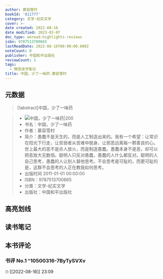 ```yaml
---
author: 慕容雪村
bookId: '811777'
category: 文学-纪实文学
cover: >-
date created: 2022-08-16
date modified: 2023-03-07
doc_type: weread-highlights-reviews
isbn: 9787513700665
lastReadDate: 2022-08-16T00:00:00.000Z
noteCount: 0
publisher: 中国和平出版社
reviewCount: 1
tags:
  - 微信读书笔记
title: 中国，少了一味药-慕容雪村
---
```


## 元数据

>[!abstract]中国，少了一味药

> - ![中国，少了一味药|200](https://wfqqreader-1252317822.image.myqcloud.com/cover/777/811777/t7_811777.jpg)
> - 书名：中国，少了一味药
> - 作者：慕容雪村
> - 简介：愚蠢不是天生的，而是人工制造出来的。我有一个希望：让常识在阳光下行走，让贫弱者从苦难中脱身，让邪恶远离每一颗善良的心。世上最大的恶不是杀人放火，而是制造愚蠢。愚蠢本身不是恶，却可以把恶放大无数倍。聪明人只反对愚蠢，愚蠢的人什么都反对。聪明的人自己思考，愚蠢的人让别人替他思考。不会思考是可耻的，而更可耻的是，这群不会思考的人正在教我如何思考。
> - 出版时间 2011-01-01 00:00:00
> - ISBN：9787513700665
> - 分类：文学-纪实文学
> - 出版社：中国和平出版社

## 高亮划线

## 读书笔记

## 本书评论

### 书评 No.1 ^10500316-7ByTySVXv

⏱ [[2022-08-16]] 23:09
